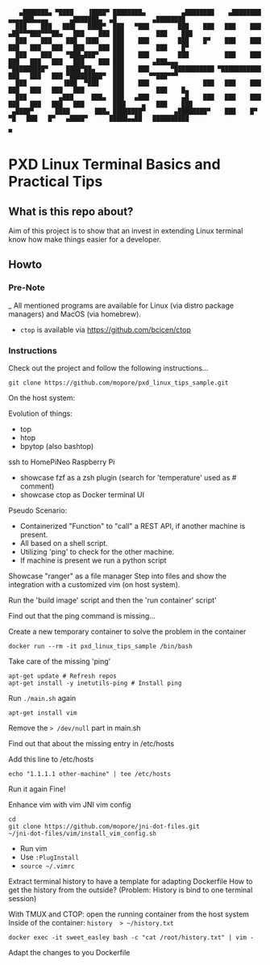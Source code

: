 ```
   ▄███████▄ ▀████    ▐████▀ ████████▄          ▄████████    ▄████████   ▄▄▄▄███▄▄▄▄      ▄███████▄  ▄█          ▄████████ 
  ███    ███   ███▌   ████▀  ███   ▀███        ███    ███   ███    ███ ▄██▀▀▀███▀▀▀██▄   ███    ███ ███         ███    ███ 
  ███    ███    ███  ▐███    ███    ███        ███    █▀    ███    ███ ███   ███   ███   ███    ███ ███         ███    █▀  
  ███    ███    ▀███▄███▀    ███    ███        ███          ███    ███ ███   ███   ███   ███    ███ ███        ▄███▄▄▄     
▀█████████▀     ████▀██▄     ███    ███      ▀███████████ ▀███████████ ███   ███   ███ ▀█████████▀  ███       ▀▀███▀▀▀     
  ███          ▐███  ▀███    ███    ███               ███   ███    ███ ███   ███   ███   ███        ███         ███    █▄  
  ███         ▄███     ███▄  ███   ▄███         ▄█    ███   ███    ███ ███   ███   ███   ███        ███▌    ▄   ███    ███ 
 ▄████▀      ████       ███▄ ████████▀        ▄████████▀    ███    █▀   ▀█   ███   █▀   ▄████▀      █████▄▄██   ██████████ 
                                                                                                    ▀                      
```

# PXD Linux Terminal Basics and Practical Tips

## What is this repo about?
Aim of this project is to show that an invest in extending Linux terminal know how make things easier for a developer.

## Howto

### Pre-Note 
_ All mentioned programs are available for Linux (via distro package managers) and MacOS (via homebrew).
- `ctop` is available via https://github.com/bcicen/ctop

### Instructions

Check out the project and follow the following instructions...
```
git clone https://github.com/mopore/pxd_linux_tips_sample.git
```

On the host system:

Evolution of things:
- top
- htop
- bpytop  (also bashtop)

ssh to HomePiNeo Raspberry Pi 
- showcase fzf as a zsh plugin (search for 'temperature' used as # comment)
- showcase ctop as Docker terminal UI

Pseudo Scenario: 
- Containerized "Function" to "call" a REST API,  if another machine is present.
- All based on a shell script.
- Utilizing 'ping' to check for the other machine.
- If machine is present we run a python script

Showcase "ranger" as a file manager
Step into files and show the integration with a customized vim (on host system).

Run the 'build image' script and then the 'run container' script'

Find out that the ping command is missing...

Create a new temporary container to solve the problem in the container
```
docker run --rm -it pxd_linux_tips_sample /bin/bash
```

Take care of the missing 'ping'

```
apt-get update # Refresh repos
apt-get install -y inetutils-ping # Install ping
```

Run `./main.sh`  again

`apt-get install vim`

Remove the `> /dev/null` part in main.sh

Find out that about the missing entry in /etc/hosts

Add this line to /etc/hosts
```
echo "1.1.1.1 other-machine" | tee /etc/hosts
```

Run it again
Fine!

Enhance vim  with vim JNI vim config
```
cd
git clone https://github.com/mopore/jni-dot-files.git
~/jni-dot-files/vim/install_vim_config.sh
```
- Run vim
- Use `:PlugInstall`
- `source ~/.vimrc`

Extract terminal history to have a template for adapting Dockerfile
How to get the history from the outside?
(Problem: History is bind to one terminal session)

With TMUX and CTOP: open the running container from the host system
Inside of the container: `history  > ~/history.txt`

```
docker exec -it sweet_easley bash -c "cat /root/history.txt" | vim -
```

Adapt the changes to you Dockerfile